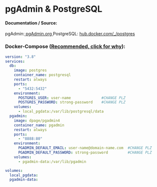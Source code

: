 # pgAdmin & PostgreSQL

#### Documentation / Source:

pgAdmin:[ pgAdmin.org
](https://www.pgadmin.org/docs/pgadmin4/latest/container_deployment.html)PostgreSQL: [hub.docker.com/_/postgres](https://github.com/docker-library/docs/tree/master/postgres)

### Docker-Compose ([Recommended, click for why](https://docs.docker.com/compose/intro/features-uses/ "docs.docker.com Why use Compose")):

```yaml
version: "3.8"
services:
  db:
    image: postgres
    container_name: postgresql
    restart: always
    ports:
      - "5432:5432"
    environment:
      POSTGRES_USER: user-name 				#CHANGE PLZ
      POSTGRES_PASSWORD: strong-password 	#CHANGE PLZ
    volumes:
      - local_pgdata:/var/lib/postgresql/data
  pgadmin:
    image: dpage/pgadmin4
    container_name: pgadmin
    restart: always
    ports:
      - "8888:80"
    environment:
      PGADMIN_DEFAULT_EMAIL: user-name@domain-name.com 	#CHANGE PLZ
      PGADMIN_DEFAULT_PASSWORD: strong-password 		#CHANGE PLZ
    volumes:
      - pgadmin-data:/var/lib/pgadmin

volumes:
  local_pgdata:
  pgadmin-data:

```
